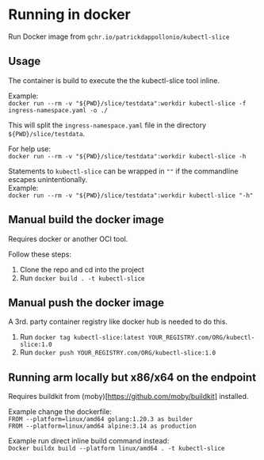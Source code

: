 # Running in docker  
  
Run Docker image from `gchr.io/patrickdappollonio/kubectl-slice`

## Usage
The container is build to execute the the kubectl-slice tool inline. 
   
Example:  
`docker run --rm -v "${PWD}/slice/testdata":workdir kubectl-slice -f ingress-namespace.yaml -o ./`  
  
This will split the `ingress-namespace.yaml` file in the directory `${PWD}/slice/testdata`.  
  
For help use:  
`docker run --rm -v "${PWD}/slice/testdata":workdir kubectl-slice -h`

Statements to `kubectl-slice` can be wrapped in `""` if the commandline escapes unintentionally.  
Example:  
`docker run --rm -v "${PWD}/slice/testdata":workdir kubectl-slice "-h"`
  
## Manual build the docker image  
Requires docker or another OCI tool.  

Follow these steps:  
1. Clone the repo and cd into the project
1. Run `docker build . -t kubectl-slice`

## Manual push the docker image  
A 3rd. party container registry like docker hub is needed to do this.  

1. Run `docker tag kubectl-slice:latest YOUR_REGISTRY.com/ORG/kubectl-slice:1.0`
1. Run `docker push YOUR_REGISTRY.com/ORG/kubectl-slice:1.0`

## Running arm locally but x86/x64 on the endpoint

Requires buildkit from (moby)[https://github.com/moby/buildkit] installed.  

Example change the dockerfile:  
`FROM --platform=linux/amd64 golang:1.20.3 as builder`  
`FROM --platform=linux/amd64 alpine:3.14 as production`  
  
Example run direct inline build command instead:  
`Docker buildx build --platform linux/amd64 . -t kubectl-slice`